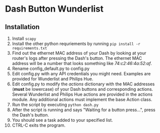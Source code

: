 # Dash Button Wunderlist
## Installation
1. Install `scapy`
2. Install the other python requriements by running `pip install -r requirements.txt`
3. Find out the ethernet MAC address of your Dash by looking at your router's logs after pressing the Dash's button.  The ethernet MAC address will be a number that looks something like _74:c2:46:4a:52:af_.
4. Rename config_default.py to config.py
5. Edit config.py with any API credentials you might need. Examples are provided for Wunderlist and Philips Hue.
6. Edit config.py to modify the _actions_ dictionary with the MAC addresses (**must** be lowercase) of your Dash buttons and corresponding actions. Several Wunderlist and Philips Hue actions are provided in the actions module. Any additional actions must implement the base Action class.
7. Run the script by executing `python dash.py`
8. After the script is running and says "Waiting for a button press...", press the Dash's button.
9. You should see a task added to your specified list.
10. CTRL-C exits the program.
